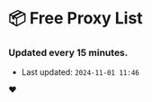 # :package: Free Proxy List
### Updated every 15 minutes.

- Last updated: `2024-11-01 11:46`

:heart:
